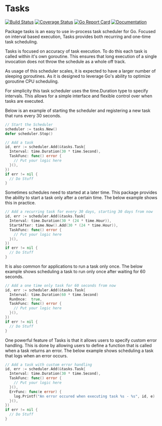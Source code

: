 # Tasks

[![Build Status](https://travis-ci.org/madflojo/tasks.svg?branch=master)](https://travis-ci.org/madflojo/tasks) 
[![Coverage Status](https://coveralls.io/repos/github/madflojo/tasks/badge.svg?branch=master)](https://coveralls.io/github/madflojo/tasks?branch=master)
[![Go Report Card](https://goreportcard.com/badge/github.com/madflojo/tasks)](https://goreportcard.com/report/github.com/madflojo/tasks) 
[![Documentation](https://godoc.org/github.com/madflojo/tasks?status.svg)](http://godoc.org/github.com/madflojo/tasks)

Package tasks is an easy to use in-process task scheduler for Go. Focused on interval based execution, Tasks provides 
both recurring and one-time task scheduling.

Tasks is focused on accuracy of task execution. To do this each task is called within it's own goroutine. This ensures 
that long execution of a single invocation does not throw the schedule as a whole off track.

As usage of this scheduler scales, it is expected to have a larger number of sleeping goroutines. As it is designed to 
leverage Go's ability to optimize goroutine CPU scheduling.

For simplicity this task scheduler uses the time.Duration type to specify intervals. This allows for a simple interface 
and flexible control over when tasks are executed.

Below is an example of starting the scheduler and registering a new task that runs every 30 seconds.

```go
// Start the Scheduler
scheduler := tasks.New()
defer scheduler.Stop()

// Add a task
id, err := scheduler.Add(&tasks.Task{
  Interval: time.Duration(30 * time.Second),
  TaskFunc: func() error {
    // Put your logic here
  }(),
})
if err != nil {
  // Do Stuff
}
```

Sometimes schedules need to started at a later time. This package provides the ability to start a task only after a 
certain time. The below example shows this in practice.

```go
// Add a recurring task for every 30 days, starting 30 days from now
id, err := scheduler.Add(&tasks.Task{
  Interval: time.Duration(30 * (24 * time.Hour)),
  StartAfter: time.Now().Add(30 * (24 * time.Hour)),
  TaskFunc: func() error {
    // Put your logic here
  }(),
})
if err != nil {
  // Do Stuff
}
```

It is also common for applications to run a task only once. The below example shows scheduling a task to run only once 
after waiting for 60 seconds.

```go
// Add a one time only task for 60 seconds from now
id, err := scheduler.Add(&tasks.Task{
  Interval: time.Duration(60 * time.Second)
  RunOnce:  true,
  TaskFunc: func() error {
    // Put your logic here
  }(),
})
if err != nil {
  // Do Stuff
}
```

One powerful feature of Tasks is that it allows users to specify custom error handling. This is done by allowing users 
to define a function that is called when a task returns an error. The below example shows scheduling a task that logs 
when an error occurs.

```go
// Add a task with custom error handling
id, err := scheduler.Add(&tasks.Task{
  Interval: time.Duration(30 * time.Second),
  TaskFunc: func() error {
    // Put your logic here
  }(),
  ErrFunc: func(e error) {
    log.Printf("An error occured when executing task %s - %s", id, e)
  }(),
})
if err != nil {
  // Do Stuff
}
```
